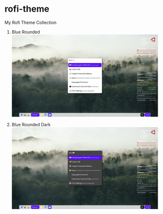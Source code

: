 # rofi-theme
My Rofi Theme Collection

1. Blue Rounded
![blue-rounded](blue-rounded.png)

2. Blue Rounded Dark
![blue-rounded-dark](blue-rounded-dark.png)
